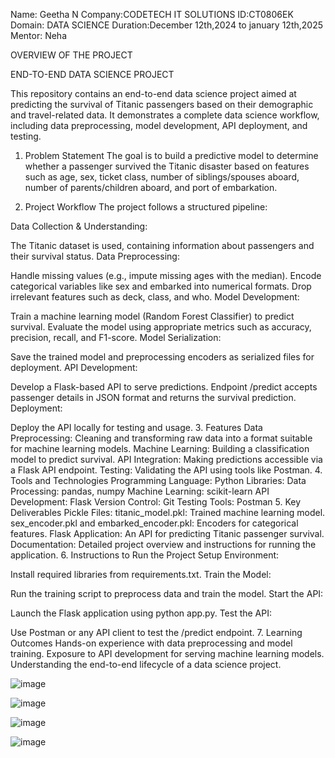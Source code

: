 Name: Geetha N
Company:CODETECH IT SOLUTIONS 
ID:CT0806EK Domain: DATA SCIENCE
Duration:December 12th,2024 to january 12th,2025 
Mentor: Neha

OVERVIEW OF THE PROJECT

END-TO-END DATA SCIENCE PROJECT

This repository contains an end-to-end data science project aimed at predicting the survival of Titanic passengers based on their demographic and travel-related data. It demonstrates a complete data science workflow, including data preprocessing, model development, API deployment, and testing.

1. Problem Statement
The goal is to build a predictive model to determine whether a passenger survived the Titanic disaster based on features such as age, sex, ticket class, number of siblings/spouses aboard, number of parents/children aboard, and port of embarkation.

2. Project Workflow
The project follows a structured pipeline:

Data Collection & Understanding:

The Titanic dataset is used, containing information about passengers and their survival status.
Data Preprocessing:

Handle missing values (e.g., impute missing ages with the median).
Encode categorical variables like sex and embarked into numerical formats.
Drop irrelevant features such as deck, class, and who.
Model Development:

Train a machine learning model (Random Forest Classifier) to predict survival.
Evaluate the model using appropriate metrics such as accuracy, precision, recall, and F1-score.
Model Serialization:

Save the trained model and preprocessing encoders as serialized files for deployment.
API Development:

Develop a Flask-based API to serve predictions.
Endpoint /predict accepts passenger details in JSON format and returns the survival prediction.
Deployment:

Deploy the API locally for testing and usage.
3. Features
Data Preprocessing:
Cleaning and transforming raw data into a format suitable for machine learning models.
Machine Learning:
Building a classification model to predict survival.
API Integration:
Making predictions accessible via a Flask API endpoint.
Testing:
Validating the API using tools like Postman.
4. Tools and Technologies
Programming Language: Python
Libraries:
Data Processing: pandas, numpy
Machine Learning: scikit-learn
API Development: Flask
Version Control: Git
Testing Tools: Postman
5. Key Deliverables
Pickle Files:
titanic_model.pkl: Trained machine learning model.
sex_encoder.pkl and embarked_encoder.pkl: Encoders for categorical features.
Flask Application:
An API for predicting Titanic passenger survival.
Documentation:
Detailed project overview and instructions for running the application.
6. Instructions to Run the Project
Setup Environment:

Install required libraries from requirements.txt.
Train the Model:

Run the training script to preprocess data and train the model.
Start the API:

Launch the Flask application using python app.py.
Test the API:

Use Postman or any API client to test the /predict endpoint.
7. Learning Outcomes
Hands-on experience with data preprocessing and model training.
Exposure to API development for serving machine learning models.
Understanding the end-to-end lifecycle of a data science project.

![image](https://github.com/user-attachments/assets/442feaa2-4278-433e-a1d4-0cb4def950f8)

![image](https://github.com/user-attachments/assets/a44e2473-8320-490b-8e39-b07f650f239e)

![image](https://github.com/user-attachments/assets/ac477265-04e0-46be-8744-92b25167a2bf)

![image](https://github.com/user-attachments/assets/cfebb076-cf95-4c39-b724-2e9af5ffb242)






